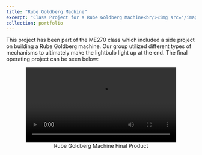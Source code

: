 ```yaml
---
title: "Rube Goldberg Machine"
excerpt: "Class Project for a Rube Goldberg Machine<br/><img src='/images/Rube Goldberg-1.png' width = '300'>"
collection: portfolio
---
```

This project has been part of the ME270 class which included a side project on building a Rube Goldberg machine. Our group utilized different types of mechanisms to ultimately make the lightbulb light up at the end. The final operating project can be seen below:

<p align= "center">
    <video width="400" controls>
    <source src="/images/Rube Goldberg-2.mp4" type="video/mp4">
    </video>
    <br>
    Rube Goldberg Machine Final Product
</p>


